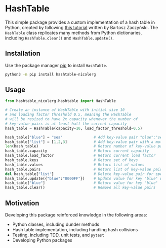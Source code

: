 # HashTable

This simple package provides a custom implementation of a hash table in Python,
created by following [this tutorial](https://realpython.com/python-hash-table/) written by Bartosz Zaczyński. 
The `HashTable` class replicates many methods from Python dictionaries, including
`HashTable.clear()` and `HashTable.update()`.  

## Installation 

Use the package manager [pip](https://pip.pypa.io/en/stable/) to install `HashTable`.

```bash
python3 -m pip install hashtable-nicolerg
```

## Usage 

```python
from hashtable_nicolerg.hashtable import HashTable

# Create an instance of HashTable with initial size 10
# and loading factor threshold 0.5, meaning the HashTable
# will be resized to have 2x capacity whenever the number of 
# key-value pairs is at least half the current capacity
hash_table = HashTable(capacity=10, load_factor_threshold=0.5)

hash_table["blue"] = "sea"              # Add key-value pair "blue":"sea"
hash_table["list"] = [1,2,3]            # Add key-value pair with a mutable value 
len(hash_table)                         # Return number of key-value pairs
hash_table.capacity                     # Return current capacity
hash_table.load_factor                  # Return current load factor
hash_table.keys                         # Return set of keys
hash_table.values                       # Return list of values 
hash_table.pairs                        # Return list of key-value pairs
del hash_table["list"]                  # Delete key-value pair for specified key
hash_table.update({"blue":"0000FF"})    # Update value for key "blue" using a dictionary
hash_table["blue"]                      # Return value for key "blue"
hash_table.clear()                      # Remove all key-value pairs 
```

## Motivation 

Developing this package reinforced knowledge in the following areas:  
* Python classes, including dunder methods  
* Hash table implementation, including handling hash collisions  
* Testing, including TDD, unit tests, and `pytest`  
* Developing Python packages  

